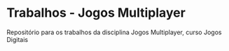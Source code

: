 # Trabalhos - Jogos Multiplayer
Repositório para os trabalhos da disciplina Jogos Multiplayer, curso Jogos Digitais
